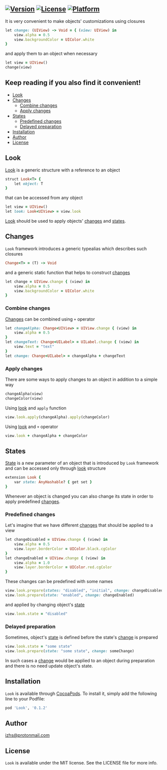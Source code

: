[![Version](https://img.shields.io/cocoapods/v/Look.svg?style=flat)](http://cocoapods.org/pods/Look)
[![License](https://img.shields.io/cocoapods/l/Look.svg?style=flat)](http://cocoapods.org/pods/Look)
[![Platform](https://img.shields.io/cocoapods/p/Look.svg?style=flat)](http://cocoapods.org/pods/Look)
---
It is very convenient to make objects' customizations using closures
```ruby
let change: (UIView) -> Void = { (view: UIView) in
    view.alpha = 0.5
    view.backgroundColor = UIColor.white
}
```
and apply them to an object when necessary
```ruby
let view = UIView()
change(view)
```
Keep reading if you also find it convenient!
---
* [Look](#look)
* [Changes](#changes)
   * [Combine changes](#combine-changes)
   * [Apply changes](#apply-changes)
* [States](#states)
   * [Predefined changes](#predefined-changes)
   * [Delayed preparation](#delayed-preparation)
* [Installation](#installation)
* [Author](#author)
* [License](#license)

## Look

[Look](#look) is a generic structure with a reference to an object
```ruby
struct Look<T> {
    let object: T
}
```
that can be accessed from any object
```ruby
let view = UIView()
let look: Look<UIView> = view.look
```
[Look](#look) should be used to apply objects' [changes](#changes) and [states](#states).

## Changes

`Look` framework introduces a generic typealias which describes such closures
```ruby
Change<T> = (T) -> Void
```
and a generic static function that helps to construct [changes](#changes)
```ruby
let change = UIView.change { (view) in
    view.alpha = 0.5
    view.backgroundColor = UIColor.white
}
```

### Combine changes

[Changes](#changes) can be combined using `+` operator
```ruby
let changeAlpha: Change<UIView> = UIView.change { (view) in
    view.alpha = 0.5
}
let changeText: Change<UILabel> = UILabel.change { (view) in
    view.text = "text"
}
let change: Change<UILabel> = changeAlpha + changeText
```

### Apply changes

There are some ways to apply changes to an object in addition to a simple way
```ruby
changeAlpha(view)
changeColor(view)
```

Using [look](#look) and `apply` function 
```ruby
view.look.apply(changeAlpha).apply(changeColor)
```

Using [look](#look) and `+` operator
```ruby
view.look + changeAlpha + changeColor
```

## States

[State](#states) is a new parameter of an object that is introduced by `Look` framework and can be accessed only through [look](#look) structure
```ruby
extension Look {
    var state: AnyHashable? { get set }
}
```
Whenever an object is changed you can also change its state in order to apply predefined [changes](#changes).

### Predefined changes

Let's imagine that we have different [changes](#changes) that should be applied to a view
```ruby
let changeDisabled = UIView.change { (view) in
    view.alpha = 0.5
    view.layer.borderColor = UIColor.black.cgColor
}
let changeEnabled = UIView.change { (view) in
    view.alpha = 1.0
    view.layer.borderColor = UIColor.red.cgColor
}
```
These changes can be predefined with some names
```ruby
view.look.prepare(states: "disabled", "initial", change: changeDisabled)
view.look.prepare(state: "enabled", change: changeEnabled)
```
and applied by changing object's [state](#states)
```ruby
view.look.state = "disabled"
```

### Delayed preparation

Sometimes, object's [state](#states) is defined before the state's [change](#changes) is prepared
```ruby
view.look.state = "some state"
view.look.prepare(state: "some state", change: someChange)
```
In such cases a [change](#changes) would be applied to an object during preparation and there is no need update object's state.

## Installation

`Look` is available through [CocoaPods](http://cocoapods.org). To install
it, simply add the following line to your Podfile:

```ruby
pod 'Look', '0.1.2'
```

## Author

izhs@protonmail.com

## License

`Look` is available under the MIT license. See the LICENSE file for more info.
